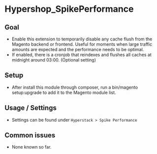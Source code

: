 # Hypershop_SpikePerformance

## Goal
- Enable this extension to temporarily disable any cache flush from the Magento backend or
  frontend. Useful for moments when large traffic amounts are expected and the performance needs
  to be optimal.
- If enabled, there is a cronjob that reindexes and flushes all caches at midnight around 03:00. (Optional setting)

## Setup
- After install this module through composer, run a bin/magento setup:upgrade to add it to the Magento module list.

## Usage / Settings
- Settings can be found under `Hyperstack > Spike Performance`

## Common issues
- None known so far.
